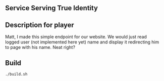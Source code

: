 ## Service Serving True Identity

## Description for player

Matt, I made this simple endpoint for our website.
We would just read logged user (not implemented here yet) name and
display it redirecting him to page with his name. Neat right?

## Build

```bash
./build.sh
```